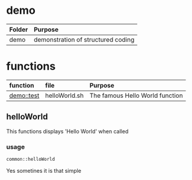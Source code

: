 # demo

|Folder|Purpose|
|:---|:---|
|demo|demonstration of structured coding|

# functions

|function|file|Purpose|
|:---|:---|:---|
|[demo::test](#test)|helloWorld.sh|The famous Hello World function|

## helloWorld

This functions displays 'Hello World' when called

### usage

``` bash
common::helloWorld
```

Yes sometines it is that simple
